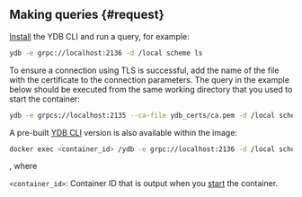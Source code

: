 ## Making queries {#request}

[Install](../../../../reference/ydb-cli/install.md) the YDB CLI and run a query, for example:

```bash
ydb -e grpc://localhost:2136 -d /local scheme ls
```

To ensure a connection using TLS is successful, add the name of the file with the certificate to the connection parameters. The query in the example below should be executed from the same working directory that you used to start the container:

```bash
ydb -e grpcs://localhost:2135 --ca-file ydb_certs/ca.pem -d /local scheme ls
```

A pre-built [YDB CLI](../../../../reference/ydb-cli/index.md) version is also available within the image:

```bash
docker exec <container_id> /ydb -e grpc://localhost:2136 -d /local scheme ls
```

, where

`<container_id>`: Container ID that is output when you [start](#start) the container.